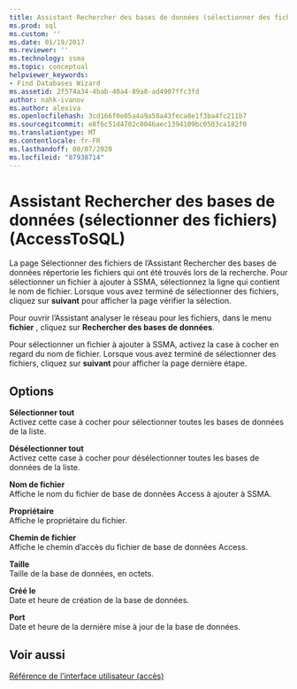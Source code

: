```yaml
---
title: Assistant Rechercher des bases de données (sélectionner des fichiers) (AccessToSQL) | Microsoft Docs
ms.prod: sql
ms.custom: ''
ms.date: 01/19/2017
ms.reviewer: ''
ms.technology: ssma
ms.topic: conceptual
helpviewer_keywords:
- Find Databases Wizard
ms.assetid: 2f574a34-4bab-40a4-89a8-ad4907ffc3fd
author: nahk-ivanov
ms.author: alexiva
ms.openlocfilehash: 3cd166f0e85a4a9a58a43feca8e1f3ba4fc211b7
ms.sourcegitcommit: e8f6c51d4702c0046aec1394109bc0503ca182f0
ms.translationtype: MT
ms.contentlocale: fr-FR
ms.lasthandoff: 08/07/2020
ms.locfileid: "87938714"
---
```

# <a name="find-databases-wizard-select-files-accesstosql"></a>Assistant Rechercher des bases de données (sélectionner des fichiers) (AccessToSQL)
La page Sélectionner des fichiers de l’Assistant Rechercher des bases de données répertorie les fichiers qui ont été trouvés lors de la recherche. Pour sélectionner un fichier à ajouter à SSMA, sélectionnez la ligne qui contient le nom de fichier. Lorsque vous avez terminé de sélectionner des fichiers, cliquez sur **suivant** pour afficher la page vérifier la sélection.  
  
Pour ouvrir l’Assistant analyser le réseau pour les fichiers, dans le menu **fichier** , cliquez sur **Rechercher des bases de données**.  
  
Pour sélectionner un fichier à ajouter à SSMA, activez la case à cocher en regard du nom de fichier. Lorsque vous avez terminé de sélectionner des fichiers, cliquez sur **suivant** pour afficher la page dernière étape.  
  
## <a name="options"></a>Options  
**Sélectionner tout**  
Activez cette case à cocher pour sélectionner toutes les bases de données de la liste.  
  
**Désélectionner tout**  
Activez cette case à cocher pour désélectionner toutes les bases de données de la liste.  
  
**Nom de fichier**  
Affiche le nom du fichier de base de données Access à ajouter à SSMA.  
  
**Propriétaire**  
Affiche le propriétaire du fichier.  
  
**Chemin de fichier**  
Affiche le chemin d’accès du fichier de base de données Access.  
  
**Taille**  
Taille de la base de données, en octets.  
  
**Créé le**  
Date et heure de création de la base de données.  
  
**Port**  
Date et heure de la dernière mise à jour de la base de données.  
  
## <a name="see-also"></a>Voir aussi  
[Référence de l’interface utilisateur (accès)](https://msdn.microsoft.com/af24c303-4a41-449b-9c86-d6558a97e839)  
  
